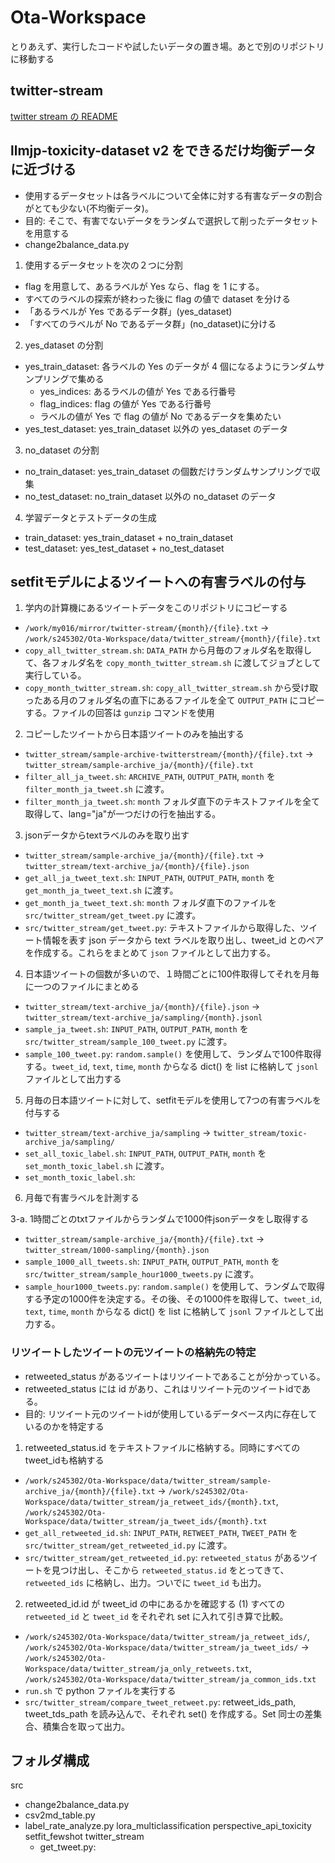 # Ota-Workspace
とりあえず、実行したコードや試したいデータの置き場。あとで別のリポジトリに移動する

## twitter-stream
[twitter stream の README](src/twitter_stream/README.md)

## llmjp-toxicity-dataset v2 をできるだけ均衡データに近づける
- 使用するデータセットは各ラベルについて全体に対する有害なデータの割合がとても少ない(不均衡データ)。
- 目的: そこで、有害でないデータをランダムで選択して削ったデータセットを用意する
- change2balance_data.py
1. 使用するデータセットを次の２つに分割
  - flag を用意して、あるラベルが Yes なら、flag を 1 にする。
  - すべてのラベルの探索が終わった後に flag の値で dataset を分ける
  - 「あるラベルが Yes であるデータ群」(yes_dataset)
  - 「すべてのラベルが No であるデータ群」(no_dataset)に分ける
2. yes_dataset の分割
  - yes_train_dataset: 各ラベルの Yes のデータが 4 個になるようにランダムサンプリングで集める
    - yes_indices: あるラベルの値が Yes である行番号
    - flag_indices: flag の値が Yes である行番号
    - ラベルの値が Yes で flag の値が No であるデータを集めたい
  - yes_test_dataset: yes_train_dataset 以外の yes_dataset のデータ
3. no_dataset の分割
  - no_train_dataset: yes_train_dataset の個数だけランダムサンプリングで収集
  - no_test_dataset: no_train_dataset 以外の no_dataset のデータ
4. 学習データとテストデータの生成
  - train_dataset: yes_train_dataset + no_train_dataset
  - test_dataset: yes_test_dataset + no_test_dataset

## setfitモデルによるツイートへの有害ラベルの付与
1. 学内の計算機にあるツイートデータをこのリポジトリにコピーする
  - `/work/my016/mirror/twitter-stream/{month}/{file}.txt` -> `/work/s245302/Ota-Workspace/data/twitter_stream/{month}/{file}.txt`
  - `copy_all_twitter_stream.sh`: `DATA_PATH` から月毎のフォルダ名を取得して、各フォルダ名を `copy_month_twitter_stream.sh` に渡してジョブとして実行している。
  - `copy_month_twitter_stream.sh`: `copy_all_twitter_stream.sh` から受け取ったある月のフォルダ名の直下にあるファイルを全て `OUTPUT_PATH` にコピーする。ファイルの回答は `gunzip` コマンドを使用
2. コピーしたツイートから日本語ツイートのみを抽出する
  - `twitter_stream/sample-archive-twitterstream/{month}/{file}.txt` -> `twitter_stream/sample-archive_ja/{month}/{file}.txt`
  - `filter_all_ja_tweet.sh`: `ARCHIVE_PATH`, `OUTPUT_PATH`, `month` を `filter_month_ja_tweet.sh` に渡す。
  - `filter_month_ja_tweet.sh`: `month` フォルダ直下のテキストファイルを全て取得して、lang="ja"が一つだけの行を抽出する。

3. jsonデータからtextラベルのみを取り出す
  - `twitter_stream/sample-archive_ja/{month}/{file}.txt` -> `twitter_stream/text-archive_ja/{month}/{file}.json`
  - `get_all_ja_tweet_text.sh`: `INPUT_PATH`, `OUTPUT_PATH`, `month` を `get_month_ja_tweet_text.sh` に渡す。
  - `get_month_ja_tweet_text.sh`: `month` フォルダ直下のファイルを `src/twitter_stream/get_tweet.py` に渡す。
  - `src/twitter_stream/get_tweet.py`: テキストファイルから取得した、ツイート情報を表す json データから text ラベルを取り出し、tweet_id とのペアを作成する。これらをまとめて `json` ファイルとして出力する。

4. 日本語ツイートの個数が多いので、１時間ごとに100件取得してそれを月毎に一つのファイルにまとめる
  - `twitter_stream/text-archive_ja/{month}/{file}.json` -> `twitter_stream/text-archive_ja/sampling/{month}.jsonl`
  - `sample_ja_tweet.sh`: `INPUT_PATH`, `OUTPUT_PATH`, `month` を `src/twitter_stream/sample_100_tweet.py` に渡す。
  - `sample_100_tweet.py`: `random.sample()` を使用して、ランダムで100件取得する。`tweet_id`, `text`, `time`, `month` からなる dict() を list に格納して `jsonl` ファイルとして出力する

5. 月毎の日本語ツイートに対して、setfitモデルを使用して7つの有害ラベルを付与する
  - `twitter_stream/text-archive_ja/sampling` -> `twitter_stream/toxic-archive_ja/sampling/`
  - `set_all_toxic_label.sh`: `INPUT_PATH`, `OUTPUT_PATH`, `month` を `set_month_toxic_label.sh` に渡す。
  - `set_month_toxic_label.sh`: 
6. 月毎で有害ラベルを計測する
  

3-a. 1時間ごとのtxtファイルからランダムで1000件jsonデータをし取得する
  - `twitter_stream/sample-archive_ja/{month}/{file}.txt` -> `twitter_stream/1000-sampling/{month}.json`
  - `sample_1000_all_tweets.sh`: `INPUT_PATH`, `OUTPUT_PATH`, `month` を `src/twitter_stream/sample_hour1000_tweets.py` に渡す。
  - `sample_hour1000_tweets.py`: `random.sample()` を使用して、ランダムで取得する予定の1000件を決定する。その後、その1000件を取得して、`tweet_id`, `text`, `time`, `month` からなる dict() を list に格納して `jsonl` ファイルとして出力する。

### リツイートしたツイートの元ツイートの格納先の特定
- retweeted_status があるツイートはリツイートであることが分かっている。
- retweeted_status には id があり、これはリツイート元のツイートidである。
- 目的: リツイート元のツイートidが使用しているデータベース内に存在しているのかを特定する

1. retweeted_status.id をテキストファイルに格納する。同時にすべてのtweet_idも格納する
  - `/work/s245302/Ota-Workspace/data/twitter_stream/sample-archive_ja/{month}/{file}.txt` -> `/work/s245302/Ota-Workspace/data/twitter_stream/ja_retweet_ids/{month}.txt`, `/work/s245302/Ota-Workspace/data/twitter_stream/ja_tweet_ids/{month}.txt`
  - `get_all_retweeted_id.sh`: `INPUT_PATH`, `RETWEET_PATH`, `TWEET_PATH` を `src/twitter_stream/get_retweeted_id.py` に渡す。
  - `src/twitter_stream/get_retweeted_id.py`: `retweeted_status` があるツイートを見つけ出し、そこから `retweeted_status.id` をとってきて、`retweeted_ids` に格納し、出力。ついでに `tweet_id` も出力。

2. retweeted_id.id が tweet_id の中にあるかを確認する
  (1) すべての `retweeted_id` と `tweet_id` をそれぞれ set に入れて引き算で比較。
  - `/work/s245302/Ota-Workspace/data/twitter_stream/ja_retweet_ids/`, `/work/s245302/Ota-Workspace/data/twitter_stream/ja_tweet_ids/` -> `/work/s245302/Ota-Workspace/data/twitter_stream/ja_only_retweets.txt`, `/work/s245302/Ota-Workspace/data/twitter_stream/ja_common_ids.txt`
  - `run.sh` で python ファイルを実行する
  - `src/twitter_stream/compare_tweet_retweet.py`: retweet_ids_path, tweet_tds_path を読み込んで、それぞれ set() を作成する。Set 同士の差集合、積集合を取って出力。


## フォルダ構成
src
  - change2balance_data.py
  - csv2md_table.py
  - label_rate_analyze.py
  lora_multiclassification
  perspective_api_toxicity
  setfit_fewshot
  twitter_stream
    - get_tweet.py: 